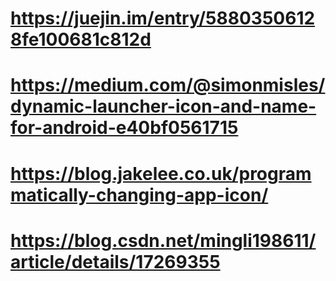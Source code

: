 # https://juejin.im/entry/58803506128fe100681c812d
# https://medium.com/@simonmisles/dynamic-launcher-icon-and-name-for-android-e40bf0561715
# https://blog.jakelee.co.uk/programmatically-changing-app-icon/
# https://blog.csdn.net/mingli198611/article/details/17269355
